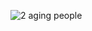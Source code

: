 ![2 aging people](https://user-images.githubusercontent.com/29441324/31859295-9eb089a0-b6be-11e7-9d1d-ce1cdfaa16bf.png)
